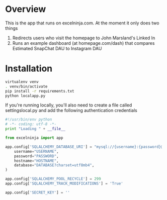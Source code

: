 # Overview

This is the app that runs on excelninja.com. At the moment it only does two things

1. Redirects users who visit the homepage to John Marsland's Linked In
2. Runs an example dashboard (at homepage.com/dash) that compares Estimated SnapChat DAU to Instagram DAU


# Installation

```bash
virtualenv venv
. venv/bin/activate
pip install -r requirements.txt
python localapp.py
```

If you're running locally, you'll also need to create a file called settingslocal.py and add the following authentication credentials

```python
#!/usr/bin/env python
# -*- coding: utf-8 -*-
print "Loading " + __file__

from excelninja import app

app.config['SQLALCHEMY_DATABASE_URI'] = "mysql://{username}:{password}@{hostname}/{database}".format(
    username="USERNAME",
    password="PASSWORD",
    hostname="HOSTNAME",
    database="DATABASE?charset=utf8mb4",
)

app.config['SQLALCHEMY_POOL_RECYCLE'] = 299
app.config['SQLALCHEMY_TRACK_MODIFICATIONS'] = 'True'

app.config['SECRET_KEY'] = ''
```





